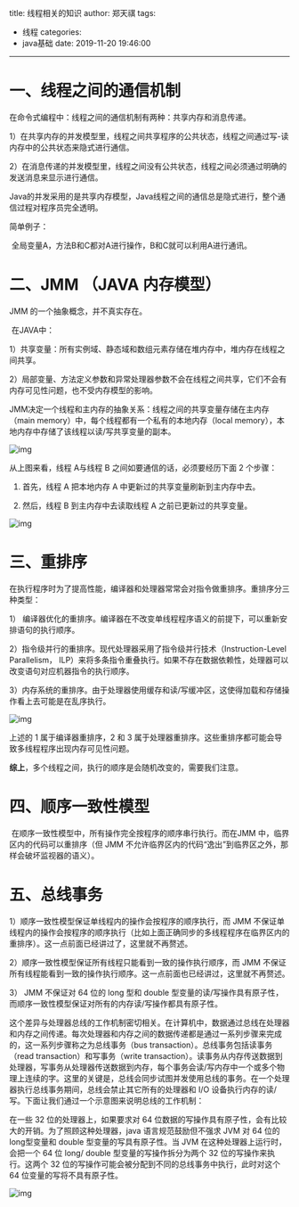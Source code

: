 title: 线程相关的知识
author: 郑天祺
tags:
  - 线程
categories:
  - java基础
date: 2019-11-20 19:46:00

---

# 一、线程之间的通信机制

 

在命令式编程中：线程之间的通信机制有两种：共享内存和消息传递。

1）在共享内存的并发模型里，线程之间共享程序的公共状态，线程之间通过写-读内存中的公共状态来隐式进行通信。

2）在消息传递的并发模型里，线程之间没有公共状态，线程之间必须通过明确的发送消息来显示进行通信。

Java的并发采用的是共享内存模型，Java线程之间的通信总是隐式进行，整个通信过程对程序员完全透明。

简单例子：

​    全局变量A，方法B和C都对A进行操作，B和C就可以利用A进行通讯。



# 二、JMM （JAVA 内存模型）

 

JMM 的一个抽象概念，并不真实存在。

​    在JAVA中：

1）共享变量：所有实例域、静态域和数组元素存储在堆内存中，堆内存在线程之间共享。

2）局部变量、方法定义参数和异常处理器参数不会在线程之间共享，它们不会有内存可见性问题，也不受内存模型的影响。

JMM决定一个线程和主内存的抽象关系：线程之间的共享变量存储在主内存（main memory）中，每个线程都有一个私有的本地内存（local memory），本地内存中存储了该线程以读/写共享变量的副本。

![img](/img/线程相关1.jpg)

从上图来看，线程 A与线程 B 之间如要通信的话，必须要经历下面 2 个步骤：

1. 首先，线程 A 把本地内存 A 中更新过的共享变量刷新到主内存中去。

2. 然后，线程 B 到主内存中去读取线程 A 之前已更新过的共享变量。

![img](/img/线程相关3.jpg)

# 三、重排序

在执行程序时为了提高性能，编译器和处理器常常会对指令做重排序。重排序分三种类型：

1） 编译器优化的重排序。编译器在不改变单线程程序语义的前提下，可以重新安排语句的执行顺序。

2）指令级并行的重排序。现代处理器采用了指令级并行技术（Instruction-Level Parallelism， ILP）来将多条指令重叠执行。如果不存在数据依赖性，处理器可以改变语句对应机器指令的执行顺序。

3）内存系统的重排序。由于处理器使用缓存和读/写缓冲区，这使得加载和存储操作看上去可能是在乱序执行。

![img](/img/线程相关4.jpg)

上述的 1 属于编译器重排序，2 和 3 属于处理器重排序。这些重排序都可能会导致多线程程序出现内存可见性问题。

**综上**，多个线程之间，执行的顺序是会随机改变的，需要我们注意。

# 四、顺序一致性模型

​    在顺序一致性模型中，所有操作完全按程序的顺序串行执行。而在JMM 中，临界区内的代码可以重排序（但 JMM 不允许临界区内的代码“逸出”到临界区之外，那样会破坏监视器的语义）。

# 五、总线事务

1）顺序一致性模型保证单线程内的操作会按程序的顺序执行，而 JMM 不保证单线程内的操作会按程序的顺序执行（比如上面正确同步的多线程程序在临界区内的重排序）。这一点前面已经讲过了，这里就不再赘述。

2）顺序一致性模型保证所有线程只能看到一致的操作执行顺序，而 JMM 不保证所有线程能看到一致的操作执行顺序。这一点前面也已经讲过，这里就不再赘述。

3） JMM 不保证对 64 位的 long 型和 double 型变量的读/写操作具有原子性，而顺序一致性模型保证对所有的内存读/写操作都具有原子性。

这个差异与处理器总线的工作机制密切相关。在计算机中，数据通过总线在处理器和内存之间传递。每次处理器和内存之间的数据传递都是通过一系列步骤来完成的，这一系列步骤称之为总线事务（bus transaction）。总线事务包括读事务（read transaction）和写事务（write transaction）。读事务从内存传送数据到处理器，写事务从处理器传送数据到内存，每个事务会读/写内存中一个或多个物理上连续的字。这里的关键是，总线会同步试图并发使用总线的事务。在一个处理器执行总线事务期间，总线会禁止其它所有的处理器和 I/O 设备执行内存的读/写。下面让我们通过一个示意图来说明总线的工作机制：

在一些 32 位的处理器上，如果要求对 64 位数据的写操作具有原子性，会有比较大的开销。为了照顾这种处理器，java 语言规范鼓励但不强求 JVM 对 64 位的 long型变量和 double 型变量的写具有原子性。当 JVM 在这种处理器上运行时，会把一个 64 位 long/ double 型变量的写操作拆分为两个 32 位的写操作来执行。这两个 32 位的写操作可能会被分配到不同的总线事务中执行，此时对这个 64 位变量的写将不具有原子性。

![img](/img/线程相关5.jpg)

 

 